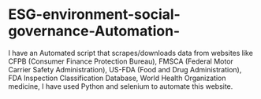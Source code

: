 # ESG-environment-social-governance-Automation-
I have an Automated script that scrapes/downloads data from websites like CFPB (Consumer Finance Protection Bureau), FMSCA (Federal Motor Carrier Safety Administration), US-FDA (Food and Drug Administration), FDA Inspection Classification Database, World Health Organization medicine, I have used Python and selenium to automate this website.
